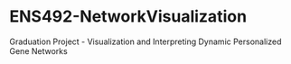 # ENS492-NetworkVisualization
Graduation Project - Visualization and Interpreting Dynamic Personalized Gene Networks
